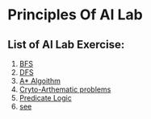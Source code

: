 # Principles Of AI Lab

## List of AI Lab Exercise:

1. [BFS](https://github.com/Esai-Keshav/principles-of-ai-lab/blob/main/Programs/BFS(breath).py)
2. [DFS](https://github.com/Esai-Keshav/principles-of-ai-lab/blob/main/Programs/DFS(depth).py)
3. [A* Algoithm](https://github.com/Esai-Keshav/principles-of-ai-lab/blob/main/Programs/A_star.py)
4. [Cryto-Arthematic problems](https://github.com/Esai-Keshav/principles-of-ai-lab/blob/main/Programs/cryto_arthrmatic.py)
5. [Predicate Logic](https://github.com/Esai-Keshav/principles-of-ai-lab/blob/main/Programs/predicate-logic.py)
6. [see](./Programs/A_star)
  

